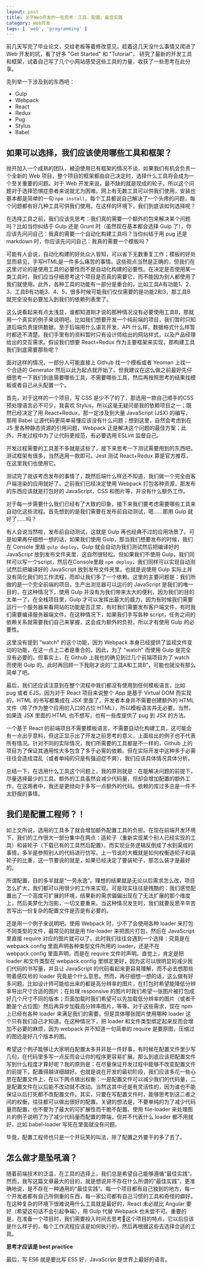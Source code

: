 ```yaml
---
layout: post
title: 关于Web开发的一些思考：工具，配置，最佳实践
category: Web开发
tags: [ 'web', 'programming' ]
---
```


前几天写完了毕业论文，交给老板等着修改意见。趁着这几天没什么事情又爬进了 Web 开发的坑，看了好多 "Get Started" 和 "Tutorial"， 研究了最新的开发工具和框架，试着自己写了几个小网站感受这些工具的力量，收获了一些思考在此分享。

先列举一下涉及到的东西吧：

  * Gulp
  * Webpack
  * React
  * Redux
  * Pug
  * Stylus
  * Babel

## 如果可以选择，我们应该使用哪些工具和框架？

抛开加入一个成熟的团队，被迫使用已有框架的情况不谈，如果我们有机会负责一个全新的 Web 项目，整个项目的框架都由自己决定时，选择什么工具将会成为一个至关重要的问题。对于 Web 开发来说，最不缺的就是现成的轮子，所以这个问题对于选择恐惧症患者来说就尤为困难。网上有无数工具可以供我们使用，安装也基本都是简单的一句 `npm install`，每个工具都说自己解决了一个头疼的问题，每个问题都有好几种工具可供我们使用。在这样的环境下，我们到底该如何选择呢？

在选择工具之前，我们应该先思考：我们真的需要一个额外的包来解决某个问题吗？比如当你纠结于 Gulp 还是 Grunt 时（虽然现在基本都会选择 Gulp 了），你应该先问问自己：我真的需要一个自动化构建工具吗？当你纠结于用 pug 还是 markdown 时，你应该先问问自己：我真的需要一个模板吗？

可能有人会说，自动化构建的好处众人皆知，可以省下无数重复工作；模板的好处显而易见，手写HTML是一件多么痛苦的事情。这些观点当然是正确的，但我们在这里讨论的是使用工具的必要性而不是自动化构建的必要性。在决定是否使用某一类工具时，我们应当仔细思考这个项目是否真的需要它，而不能因为别人都使用了我们就使用。此外，各种工具的功能有一部分是重合的，比如工具A有功能1、2、3，工具B有功能3、4、5，很多时候可能我们仅仅需要的是功能2和3，那工具B就完全没有必要加入到我们的依赖列表里了。

这么说看起来有点太浅显，谁都知道刚才说的那种情况没有必要使用工具B，那就用一个真实的例子来说明吧。比如我们想要开发一个纯前端的项目，我们暂时只知道后端负责提供数据，至于后端用什么语言开发，API 什么样，数据格式什么样暂时都还不清楚。我们手里有的资料暂时只有设计师给出的网站样式，以及产品经理给出的交互需求。假设我们想要 React+Redux 作为主要框架来实现，那构建工具我们到底需要那些呢？

面对这样的情况，一部分人可能直接上 Github 找一个模板或者 Yeoman 上找一个合适的 Generator 然后以此为起点就开始了。但我建议在这么做之前最好先仔细思考一下我们到底需要哪些工具，不需要哪些工具，然后再按照思考的结果找模板或者自己从头配置一个。

首先，对于这样的一个项目，写 CSS 是少不了的了，那选用一款自己顺手的CSS预处理语言必不可少，我喜欢 Stylus，所以这毫无疑问是我的依赖项目之一；既然已经决定了用 React+Redux，那一定涉及到大量 JavaScript (JSX) 的编写，那用 Babel 让源代码更简单易懂应该没有什么问题；想到这里，自然会考虑到在 JS 里各种静态资源的引用问题，Webpack 正是解决这个问题的最佳方案；此外，开发过程中为了让代码更规范，有必要选用 ESLint 监督自己。

开发过程需要的工具差不多就是这些了，接下来思考一下测试需要用到的东西吧。测试框架有很多，当然选用一款即可。Jest 测试 React+Redux 算是官方推荐，在这里我们也使用它。

测试完了就该考虑发布的事情了，既然后端什么样还不知道，我们做一个完全由客户端渲染的应用就好了。之前我们已经决定使用 Webpack 打包各种资源，那发布的东西应该就是打包好的 JavaScript，CSS 和图片等，并没有什么额外工作。

对于每一步需要什么我们已经有了大致的印象，接下来我们要考虑需要哪些工具来自动化这些流程。首先想到的是我们需要在发布前自动测试，嗯……那用 Gulp 就好了……吗？

有人会说当然啦，发布前自动测试，这就是 Gulp 再也经典不过的应用场景了。可是如果再仔细想一想的话，如果我们使用 Gulp，那当我们想要发布的时候，我们在 Console 里敲 `gulp deploy`，Gulp 就会自动为我们测试然后把编译好的 JavaScript 放到发布文件夹里，这自然很轻松。但如果我们不使用 Gulp，我们同样可以写一个script，然后在Console里敲 `npm deploy`，我们同样可以实现自动测试然后把编译好的 JavaScript 放到发布文件夹里。也就是说使用 Gulp 实际上并没有简化我们的工作流程，而却让我们多了一个依赖。这里的主要问题是：我们所做的是一个完全前端的项目，生产出浏览器可以运行的 JavaScript 是我们的唯一目的，在这种情况下，使用 Gulp 并没有为我们带来太大的便利，因为我们的目的太单一了。在全栈项目里，Gulp 才可以发挥出最大的威力，因为有时候我们需要运行一个服务器来看网站的功能是否正常，有时我们需要发布客户端文件，有时我们需要编译服务器端文件。在这种情况下，如果我们手写各种 script，任务之间的依赖关系就需要我们自己来掌握，这会成为额外的负担，所以才有使用 Gulp 的必要性。

这里没有提到 "watch" 的这个功能，因为 Webpack 本身已经提供了监视文件变动的功能，在这一点上二者是重合的。因此，为了 "watch" 而使用 Gulp 是完全没有必要的。但事实上，在 Github 上我也的确见到过几个前端项目为了 watch 而使用 Gulp 的。此时再回顾一下我刚才说的“工具A和工具B”，可能也就没有那么简单了吧。

最后，我们还应该注意到在整个流程中我们都没有使用到任何模板语言，比如 pug 或者 EJS。因为对于 React 项目来说整个 App 是基于 Virtual DOM 而实现的，HTML 的书写都集成在 JSX 里面了，开发者本身并不需要创建额外的 HTML 文件（除了作为整个应用的入口的占位 HTML），所以模板语言并无必要。当然，如果连 JSX 里面的 HTML 也不想写，也有一些库提供了 pug 到 JSX 的方法。

一个基于 React 的前端项目不需要模板语言，不需要自动化构建工具，这可能会有一点出乎意料，但这正显示出了开发之前思考的意义，上面给出的例子也不代表所有情况。针对不同的实际情况，我们所需要的工具都是不一样的，Github 上的项目为了保证其通用性大多包含了多于必需的依赖。但在实际开发中这种多于必需往往会造成混乱（或者单纯的只是有强迫症不爽），我们应该具体情况具体分析。

总结一下，在选用什么工具这个问题上，我的原则就是：在能解决问题的前提下，尽量选择最少的工具。额外的工具虽然会减少代码量，但却会增加配置的额外工作，在这两者中，我还是更倾向于多写一点额外的代码。依赖的库过多总是一件不太舒服的事情。

## 我们是配置工程师？！

如上文所说，选用的工具多了就会增加额外配置工具的负担。在现在前端开发环境下，我们的工作很大一部分集中在两点：造轮子（重新实现某个别人已经实现的工具）和装轮子（下载已有的工具然后配置）。而实现业务逻辑反倒成了水到渠成的事情，多半是参照别人的代码进行仿写。上一节说的大概就是如何权衡造轮子和装轮子的比重，这一节要说的就是，如果已经决定了要装轮子，那怎么装才是最好的。

所谓配置，目的多半就是“一劳永逸”。理想的结果就是无论以后需求怎么改，项目怎么扩大，我们都可以用很少的工作来实现。可是现实往往是残酷的：我们感觉配置出了一个高度可扩展的环境，结果新的需求偏偏出现在了无法扩展的那个维度上，然后美梦化为泡影，一切又要重来。当这种情况发生时，我们就要反思辛辛苦苦写出一份复杂的配置文件是否是有必要的。

还是用一个例子来说明吧。使用 Webpack 时，少不了会使用各种 loader 来打包不同类型的文件，最常见的就是用 file-loader 来把图片打包，然后在 JavaScript 里直接 require 对应的图片就可以了。此时我们往往会遇到一个选择：究竟是在 webpack.config 里面声明各种类型文件所用的 loader，还是不在 webpack.config 里面声明，而是在 require 文件时声明。直觉上，肯定是把 loader 和文件类型在 webpack.config 里绑定更好，因为这可以很明显的减少我们代码的书写量，并且让 JavaScript 的代码看起来更容易理解，而不必去想那些带着感叹号的 loader 究竟是个什么意思。然而，再仔细想一想的话，这么做有好多问题。比如设计师可能给出来的都是高分辨率的图片，在打包时希望能降低分辨率导出尺寸合适的图片；在处理 responsive 的图片时我们希望一张图片被打包成好几个尺寸不同的版本；页面加载时我们希望可以先加载低分辨率的图片（或者干脆是个占位图）然后再异步加载高分辨率图片，等等。对于这些需求，现在 npm 上已经有各种 loader 来满足我们的需要，但是具体哪张图片使用哪种 loader 这个只有我们自己才知道。在这种情况下，把 loader 和文件类型绑定起来反而会增加不必要的麻烦，因为 webpack 并不知道一句简单的 require 是要原图，压缩过的图还是好几个版本的图。

希望这个例子能够让大家明白配置太多并非是一件好事，有时候在配置文件里少写几句，在代码里多写一点反而会让你的程序更容易扩展。那么到底应该把配置文件写到什么程度才算好呢？我的原则是：在尽量保证开发过程中能够不改变配置文件的前提下，配置得越详细越好。也就是说在开发的最初阶段，我们应该多花一些心思在配置文件上，在以下两点做出权衡：一是配置文件可以减少我们的代码量，二是配置文件在以后能不改动就不改动。当然这其中还是有灵活性的，因为谁也不能保证以后打死都不改配置文件。其实，只要在写配置文件时，能够思考到这二者之间的权衡，往往都可以做出很好的配置。关键的想法是，不要单纯的为了减少代码量而配置，也不要为了最大的可扩展性而干脆不配置。使用 file-loader 来处理图片的例子说明了为了减少代码量而配置的弊端，但并不代表什么 loader 都不用就好，比如 babel-loader 写死在里面就没有问题。

毕竟，配置工程师也只是一个开玩笑的叫法，除了配置之外要干的多了去了。

## 怎么做才是坠吼滴？

随着前端技术的泛滥，在工具的选择上，我们总是希望自己能够遵循“最佳实践”。然而，我写这篇文章最大的目的，就是想说并不存在什么所谓的“最佳实践”，更准确地说，是不存在一种通用的“最佳实践”。每一个项目都有自己独到的地方，每一个开发者都有自己所侧重的东西，每一家公司都有自己习惯的工具和奇怪的癖好。在这种复杂的环境下很难说用什么工具就是最好的，React 未必就比 Angular 要好（希望这句话不会引起争端），用 Gulp 代替 Webpack 也未尝不可。重要的是，在准备一个项目时，我们需要投入时间去思考这个项目的特点，它以后应该是什么样子的，每个工作流程应该是如何执行的，然后再根据这些去选择合适的工具。

**思考才应该是 best practice**

最后，写 ES6 就是要比写 ES5 好，JavaScript 是世界上最好的语言。
